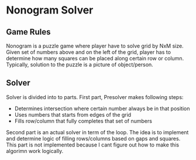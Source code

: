 # Nonogram Solver
## Game Rules
Nonogram is a puzzle game where player have to solve grid by NxM size. Given set of numbers above and on the left of the grid, player has to determine how many squares can be placed along certain row or column. Typically, solution to the puzzle is a picture of object/person.

## Solver
Solver is divided into to parts. First part, Presolver makes following steps:
* Determines intersection where certain number always be in that position
* Uses numbers that starts from edges of the grid
* Fills row/column that fully completes that set of numbers

Second part is an actual solver in term of the loop. The idea is to implement and determine logic of filling rows/columns based on gaps and squares.
This part is not implemented because I cant figure out how to make this algorimn work logically. 
